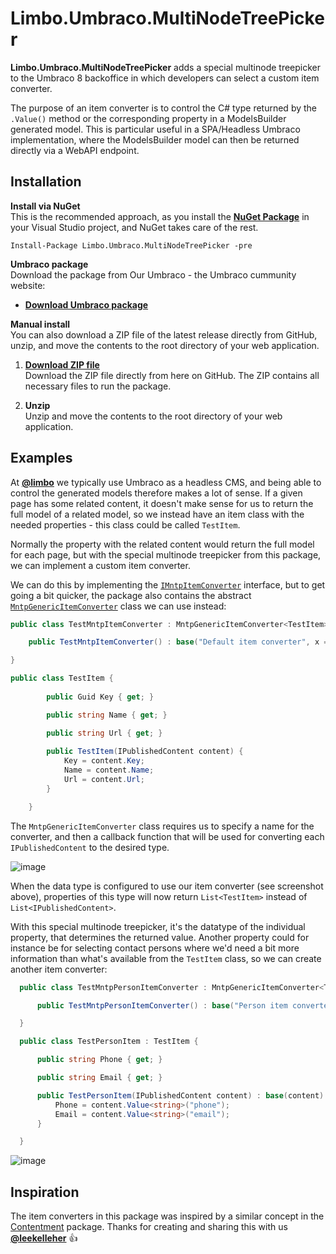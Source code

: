 # Limbo.Umbraco.MultiNodeTreePicker

**Limbo.Umbraco.MultiNodeTreePicker** adds a special multinode treepicker to the Umbraco 8 backoffice in which developers can select a custom item converter.

The purpose of an item converter is to control the C# type returned by the `.Value()` method or the corresponding property in a ModelsBuilder generated model. This is particular useful in a SPA/Headless Umbraco implementation, where the ModelsBuilder model can then be returned directly via a WebAPI endpoint.

## Installation

**Install via NuGet**  
This is the recommended approach, as you install the [**NuGet Package**][NuGetPackage] in your Visual Studio project, and NuGet takes care of the rest.

```
Install-Package Limbo.Umbraco.MultiNodeTreePicker -pre
```
**Umbraco package**  
Download the package from Our Umbraco - the Umbraco cummunity website:

- <a href="https://our.umbraco.com/packages/backoffice-extensions/limbo-multinode-treepicker/" target="_blank"><strong>Download Umbraco package</strong></a>

**Manual install**  
You can also download a ZIP file of the latest release directly from GitHub, unzip, and move the contents to the root directory of your web application.

1. [**Download ZIP file**][GitHubRelease]  
  Download the ZIP file directly from here on GitHub. The ZIP contains all necessary files to run the package.

2. **Unzip**  
  Unzip and move the contents to the root directory of your web application.
  

[NuGetPackage]: https://www.nuget.org/packages/Limbo.Umbraco.MultiNodeTreePicker
[GitHubRelease]: https://github.com/abjerner/Limbo.Umbraco.MultiNodeTreePicker/releases

## Examples

At [**@limbo**](https://github.com/limbo) we typically use Umbraco as a headless CMS, and being able to control the generated models therefore makes a lot of sense. If a given page has some related content, it doesn't make sense for us to return the full model of a related model, so we instead have an item class with the needed properties - this class could be called `TestItem`.

Normally the property with the related content would return the full model for each page, but with the special multinode treepicker from this package, we can implement a custom item converter.

We can do this by implementing the [`IMntpItemConverter`](https://github.com/abjerner/Limbo.Umbraco.MultiNodeTreePicker/blob/master/src/Limbo.Umbraco.MultiNodeTreePicker/Converters/IMntpItemConverter.cs) interface, but to get going a bit quicker, the package also contains the abstract [`MntpGenericItemConverter`](https://github.com/abjerner/Limbo.Umbraco.MultiNodeTreePicker/blob/master/src/Limbo.Umbraco.MultiNodeTreePicker/Converters/MntpGenericItemConverter.cs) class we can use instead:

```csharp
public class TestMntpItemConverter : MntpGenericItemConverter<TestItem> {

    public TestMntpItemConverter() : base("Default item converter", x => new TestItem(x)) { }

}
```

```csharp
public class TestItem {
        
        public Guid Key { get; }

        public string Name { get; }

        public string Url { get; }
        
        public TestItem(IPublishedContent content) {
            Key = content.Key;
            Name = content.Name;
            Url = content.Url;
        }

    }
```

The `MntpGenericItemConverter` class requires us to specify a name for the converter, and then a callback function that will be used for converting each `IPublishedContent` to the desired type.

![image](https://user-images.githubusercontent.com/3634580/90198696-b2271d80-ddd2-11ea-8ac8-dd9f59a513f2.png)

When the data type is configured to use our item converter (see screenshot above), properties of this type will now return `List<TestItem>` instead of `List<IPublishedContent>`.

With this special multinode treepicker, it's the datatype of the individual property, that determines the returned value. Another property could for instance be for selecting contact persons where we'd need a bit more information than what's available from the `TestItem` class, so we can create another item converter:

```csharp
  public class TestMntpPersonItemConverter : MntpGenericItemConverter<TestPersonItem> {

      public TestMntpPersonItemConverter() : base("Person item converter", x => new TestPersonItem(x)) { }

  }
```

```csharp
  public class TestPersonItem : TestItem {

      public string Phone { get; }

      public string Email { get; }

      public TestPersonItem(IPublishedContent content) : base(content) {
          Phone = content.Value<string>("phone");
          Email = content.Value<string>("email");
      }

  }
```

![image](https://user-images.githubusercontent.com/3634580/90199149-3037f400-ddd4-11ea-93c0-ce7661e04531.png)

## Inspiration

The item converters in this package was inspired by a similar concept in the [Contentment](https://github.com/leekelleher/umbraco-contentment) package. Thanks for creating and sharing this with us [**@leekelleher**](https://github.com/leekelleher) 👍
